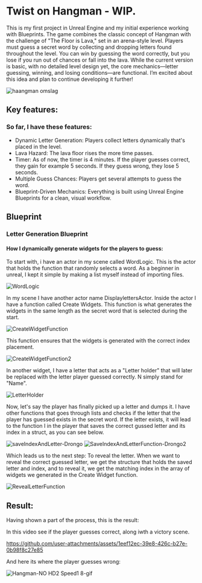# Twist on Hangman - WIP.

This is my first project in Unreal Engine and my initial experience working with Blueprints. The game combines the classic concept of Hangman with the challenge of "The Floor is Lava," set in an arena-style level. Players must guess a secret word by collecting and dropping letters found throughout the level. You can win by guessing the word correctly, but you lose if you run out of chances or fall into the lava.
While the current version is basic, with no detailed level design yet, the core mechanics—letter guessing, winning, and losing conditions—are functional. I’m excited about this idea and plan to continue developing it further!

![haangman omslag](https://github.com/user-attachments/assets/8e23d2e1-b8b2-4a09-8900-47074d6a5ebc)

## Key features:

### So far, I have these features: 

* Dynamic Letter Generation: Players collect letters dynamically that's placed in the level.
* Lava Hazard: The lava floor rises the more time passes.
* Timer: As of now, the timer is 4 minutes. If the player guesses correct, they gain for example 5 seconds. If they guess wrong, they lose 5 seconds.
* Multiple Guess Chances: Players get several attempts to guess the word.
* Blueprint-Driven Mechanics: Everything is built using Unreal Engine Blueprints for a clean, visual workflow.

## Blueprint

### Letter Generation Blueprint

#### How I dynamically generate widgets for the players to guess:

To start with, i have an actor in my scene called WordLogic. This is the actor that holds the function that randomly selects a word. As a beginner in unreal, I kept it simple by making a list myself instead of importing files.

![WordLogic](https://github.com/user-attachments/assets/efe40b26-67da-4cab-b50f-99b3b2838f6c)

In my scene I have another actor name DisplaylettersActor. Inside the actor I have a function called Create Widgets. This function is what generates the widgets in the same length as the secret word that is selected during the start. 

![CreateWidgetFunction](https://github.com/user-attachments/assets/8d45d2fa-1a10-4fcc-a657-6772aa485029)

This function ensures that the widgets is generated with the correct index placement.

![CreateWidgetFunction2](https://github.com/user-attachments/assets/bd1ba6dc-cd39-45be-9644-474dc1787c18)

In another widget, I have a letter that acts as a "Letter holder" that will later be replaced with the letter player guessed correctly. N simply stand for "Name".

![LetterHolder](https://github.com/user-attachments/assets/2b32ff93-8a53-469e-9b1a-a877e10592d7)

Now, let's say the player has finally picked up a letter and dumps it. I have other functions that goes through lists and checks if the letter that the player has guessed exists in the secret word. If the letter exists, it will lead to the function I in the player that saves the correct gussed letter and its index in a struct, as you can see below.

![saveIndexAndLetter-Drongo](https://github.com/user-attachments/assets/df6adcd8-feae-4541-92f2-37e464384160) ![SaveIndexAndLetterFunction-Drongo2](https://github.com/user-attachments/assets/37f46384-99e6-4e6f-9f14-53857295a182)

Which leads us to the next step: To reveal the letter. When we want to reveal the correct guessed letter, we get the structure that holds the saved letter and index, and to reveal it, we get the matching index in the array of widgets we generated in the Create Widget function.

![RevealLetterFunction](https://github.com/user-attachments/assets/70721cb0-806e-4cfa-a147-4c1cfe04fe86)

## Result:
Having shown a part of the process, this is the result:

In this video see if the player guesses correct, along iwth a victory scene.

https://github.com/user-attachments/assets/1eef12ec-39e8-426c-b27e-0b98f8c27e85

And here its where the player guesses wrong:

![Hangman-NO HD2 Speed1 8-gif](https://github.com/user-attachments/assets/2a0ca817-e7f8-4aba-9ee6-68758f1a2bcd)
